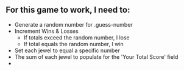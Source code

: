 
## For this game to work, I need to: 
- Generate a random number for .guess-number
- Increment Wins & Losses
    - If totals exceed the random number, I lose
    - If total equals the random number, I win
- Set each jewel to equal a specific number
- The sum of each jewel to populate for the 'Your Total Score' field
- 